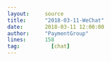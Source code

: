 ```yaml
---
layout:     source 
title:      "2018-03-11-WeChat"
date:       2018-03-11 12:00:00
author:     "PaymentGroup"
lines:      158 
tag:		  [chat]
---
```

